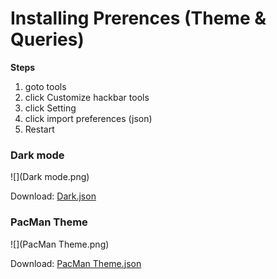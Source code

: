 # Installing Prerences (Theme & Queries)

<b> Steps </b>
1. goto tools 
2. click Customize hackbar tools
3. click Setting
4. click import preferences (json)
5. Restart



### Dark mode
![](Dark mode.png)

Download: [Dark.json](https://github.com/PhHitachi/HackBar/blob/master/Theme/Dark.json)

### PacMan Theme
![](PacMan Theme.png)

Download: [PacMan Theme.json](https://github.com/PhHitachi/HackBar/blob/master/Theme/PacMan%20Theme.json)
